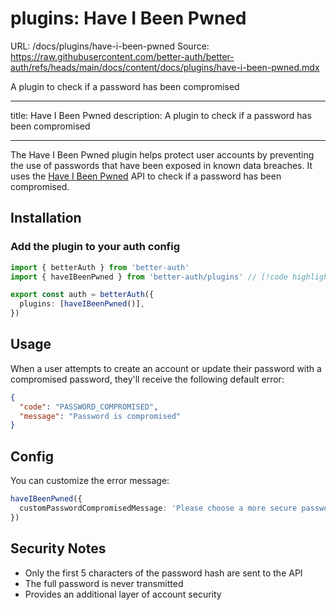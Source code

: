 # plugins: Have I Been Pwned

URL: /docs/plugins/have-i-been-pwned
Source: https://raw.githubusercontent.com/better-auth/better-auth/refs/heads/main/docs/content/docs/plugins/have-i-been-pwned.mdx

A plugin to check if a password has been compromised

---

title: Have I Been Pwned
description: A plugin to check if a password has been compromised

---

The Have I Been Pwned plugin helps protect user accounts by preventing the use of passwords that have been exposed in known data breaches. It uses the [Have I Been Pwned](https://haveibeenpwned.com/) API to check if a password has been compromised.

## Installation

### Add the plugin to your **auth** config

```ts title="auth.ts"
import { betterAuth } from 'better-auth'
import { haveIBeenPwned } from 'better-auth/plugins' // [!code highlight]

export const auth = betterAuth({
  plugins: [haveIBeenPwned()],
})
```

## Usage

When a user attempts to create an account or update their password with a compromised password, they'll receive the following default error:

```json
{
  "code": "PASSWORD_COMPROMISED",
  "message": "Password is compromised"
}
```

## Config

You can customize the error message:

```ts
haveIBeenPwned({
  customPasswordCompromisedMessage: 'Please choose a more secure password.',
})
```

## Security Notes

- Only the first 5 characters of the password hash are sent to the API
- The full password is never transmitted
- Provides an additional layer of account security
